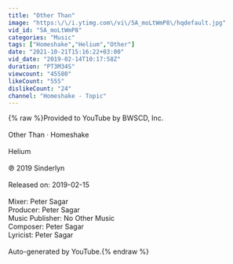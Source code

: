 ```yaml
---
title: "Other Than"
image: "https:\/\/i.ytimg.com\/vi\/5A_moLtWmP8\/hqdefault.jpg"
vid_id: "5A_moLtWmP8"
categories: "Music"
tags: ["Homeshake","Helium","Other"]
date: "2021-10-21T15:16:22+03:00"
vid_date: "2019-02-14T10:17:58Z"
duration: "PT3M34S"
viewcount: "45580"
likeCount: "555"
dislikeCount: "24"
channel: "Homeshake - Topic"
---
```

{% raw %}Provided to YouTube by BWSCD, Inc.<br /><br />Other Than · Homeshake<br /><br />Helium<br /><br />℗ 2019 Sinderlyn<br /><br />Released on: 2019-02-15<br /><br />Mixer: Peter Sagar<br />Producer: Peter Sagar<br />Music  Publisher: No Other Music<br />Composer: Peter Sagar<br />Lyricist: Peter Sagar<br /><br />Auto-generated by YouTube.{% endraw %}
